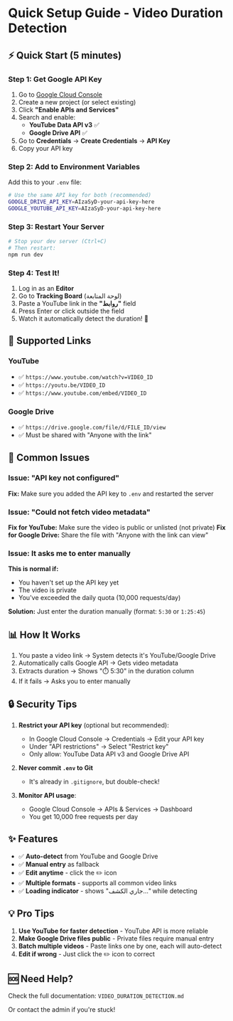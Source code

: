 # Quick Setup Guide - Video Duration Detection

## ⚡ Quick Start (5 minutes)

### Step 1: Get Google API Key

1. Go to [Google Cloud Console](https://console.cloud.google.com/)
2. Create a new project (or select existing)
3. Click **"Enable APIs and Services"**
4. Search and enable:
   - **YouTube Data API v3** ✅
   - **Google Drive API** ✅
5. Go to **Credentials** → **Create Credentials** → **API Key**
6. Copy your API key

### Step 2: Add to Environment Variables

Add this to your `.env` file:

```bash
# Use the same API key for both (recommended)
GOOGLE_DRIVE_API_KEY=AIzaSyD-your-api-key-here
GOOGLE_YOUTUBE_API_KEY=AIzaSyD-your-api-key-here
```

### Step 3: Restart Your Server

```bash
# Stop your dev server (Ctrl+C)
# Then restart:
npm run dev
```

### Step 4: Test It!

1. Log in as an **Editor**
2. Go to **Tracking Board** (لوحة المتابعة)
3. Paste a YouTube link in the **"روابط"** field
4. Press Enter or click outside the field
5. Watch it automatically detect the duration! 🎉

## 🎥 Supported Links

### YouTube

- ✅ `https://www.youtube.com/watch?v=VIDEO_ID`
- ✅ `https://youtu.be/VIDEO_ID`
- ✅ `https://www.youtube.com/embed/VIDEO_ID`

### Google Drive

- ✅ `https://drive.google.com/file/d/FILE_ID/view`
- ✅ Must be shared with "Anyone with the link"

## 🐛 Common Issues

### Issue: "API key not configured"

**Fix:** Make sure you added the API key to `.env` and restarted the server

### Issue: "Could not fetch video metadata"

**Fix for YouTube:** Make sure the video is public or unlisted (not private)
**Fix for Google Drive:** Share the file with "Anyone with the link can view"

### Issue: It asks me to enter manually

**This is normal if:**

- You haven't set up the API key yet
- The video is private
- You've exceeded the daily quota (10,000 requests/day)

**Solution:** Just enter the duration manually (format: `5:30` or `1:25:45`)

## 📊 How It Works

1. You paste a video link → System detects it's YouTube/Google Drive
2. Automatically calls Google API → Gets video metadata
3. Extracts duration → Shows "⏱️ 5:30" in the duration column
4. If it fails → Asks you to enter manually

## 🔒 Security Tips

1. **Restrict your API key** (optional but recommended):

   - In Google Cloud Console → Credentials → Edit your API key
   - Under "API restrictions" → Select "Restrict key"
   - Only allow: YouTube Data API v3 and Google Drive API

2. **Never commit `.env` to Git**

   - It's already in `.gitignore`, but double-check!

3. **Monitor API usage**:
   - Google Cloud Console → APIs & Services → Dashboard
   - You get 10,000 free requests per day

## ✨ Features

- ✅ **Auto-detect** from YouTube and Google Drive
- ✅ **Manual entry** as fallback
- ✅ **Edit anytime** - click the ✏️ icon
- ✅ **Multiple formats** - supports all common video links
- ✅ **Loading indicator** - shows "جاري الكشف..." while detecting

## 💡 Pro Tips

1. **Use YouTube for faster detection** - YouTube API is more reliable
2. **Make Google Drive files public** - Private files require manual entry
3. **Batch multiple videos** - Paste links one by one, each will auto-detect
4. **Edit if wrong** - Just click the ✏️ icon to correct

## 🆘 Need Help?

Check the full documentation: `VIDEO_DURATION_DETECTION.md`

Or contact the admin if you're stuck!
